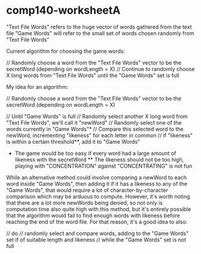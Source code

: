 # comp140-worksheetA

"Text File Words" refers to the huge vector of words gathered from the text file
"Game Words" will refer to the small set of words chosen randomly from "Text File Words"

Current algorithm for choosing the game words:

// Randomly choose a word from the "Text File Words" vector to be the secretWord (depending on wordLength = X)
// Continue to randomly choose X long words from "Text File Words" until the "Game Words" set is full

My idea for an algorithm:

// Randomly choose a word from the "Text File Words" vector to be the secretWord (depending on wordLength = X)

// Until "Game Words" is full
	// Randomly select another X long word from "Text File Words", we'll call it "newWord"
		// Randomly select one of the words currently in "Game Words"*
		// Compare this selected word to the newWord, incrementing "likeness" for each letter in common
		// if "likeness" is within a certain threshold**, add it to "Game Words"
		
* The game would be too easy if every word had a large amount of likeness with the secretWord
** The likeness should not be too high, playing with "CONCENTRATION" against "CONCENTRATING" is not fun

While an alternative method could involve comparing a newWord to each word inside "Game Words", then adding it if it has a likeness to any of the "Game Words", that would require a lot of character-by-character comparison which may be arduous to compute.
However, it's worth noting that there are a lot more newWords being denied, so not only is computation time also quite high with this method, but it's entirely possible that the algorithm would fail to find enough words with likeness before reaching the end of the word file.
For that reason, it's a good idea to also:

// do
	// randomly select and compare words, adding to the "Game Words" set if of suitable length and likeness
// while the "Game Words" set is not full
